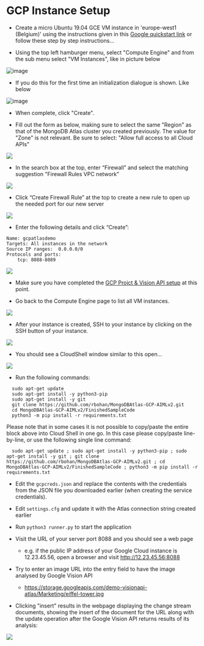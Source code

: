 # GCP Instance Setup

* Create a micro Ubuntu 19.04 GCE VM instance in 'europe-west1 (Belgium)' using the instructions given in this [Google quickstart link](https://cloud.google.com/compute/docs/quickstart-linux) or follow these step by step instructions...

* Using the top left hamburger menu, select "Compute Engine" and from the sub menu select "VM Instances", like in picture below

![image](images/newss04a.png)

* If you do this for the first time an initialization dialogue is shown. Like below

![image](images/newss04b.png)

* When complete, click "Create".

* Fill out the form as below, making sure to select the same "Region" as that of the MongoDB Atlas cluster you created previously. The value for "Zone" is not relevant.  Be sure to select: "Allow full access to all Cloud APIs"

![](images/newss04c.png)

* In the search box at the top, enter “Firewall” and select the matching suggestion "Firewall Rules VPC network”

![](images/image19.png)

* Click “Create Firewall Rule” at the top to create a new rule to open up the needed port for our new server

![](images/image18.png)

* Enter the following details and click “Create”:

```
Name: gcpatlasdemo
Targets: All instances in the network
Source IP ranges:  0.0.0.0/0
Protocols and ports:  
    tcp: 8088-8089
``` 

![](images/newss04d.png)

* Make sure you have completed the [GCP Projct & Vision API setup](GCPProjectAndVisionSetup.md) at this point.

* Go back to the Compute Engine page to list all VM instances.

![](images/image27.png)

* After your instance is created, SSH to your instance by clicking on the SSH button of your instance.

![](images/image16.png)

* You should see a CloudShell window similar to this open...

![](images/image7.png)

* Run the following commands:

```
  sudo apt-get update
  sudo apt-get install -y python3-pip
  sudo apt-get install -y git
  git clone https://github.com/rbohan/MongoDBAtlas-GCP-AIMLv2.git
  cd MongoDBAtlas-GCP-AIMLv2/FinishedSampleCode
  python3 -m pip install -r requirements.txt
```

Please note that in some cases it is not possible to copy/paste the entire block above into Cloud Shell in one go. In this case please copy/paste line-by-line, or use the following single line command:

```
  sudo apt-get update ; sudo apt-get install -y python3-pip ; sudo apt-get install -y git ; git clone https://github.com/rbohan/MongoDBAtlas-GCP-AIMLv2.git ; cd MongoDBAtlas-GCP-AIMLv2/FinishedSampleCode ; python3 -m pip install -r requirements.txt
```
 

* Edit the `gcpcreds.json` and replace the contents with the credentials from the JSON file you downloaded earlier (when creating the service credentials).
* Edit `settings.cfg` and update it with the Atlas connection string created earlier
* Run `python3 runner.py` to start the application
* Visit the URL of your server port 8088 and you should see a web page
  * e.g. if the public IP address of your Google Cloud instance is 12.23.45.56, open a browser and visit http://12.23.45.56:8088
* Try to enter an image URL into the entry field to have the image analysed by Google Vision API
  * https://storage.googleapis.com/demo-visionapi-atlas/Marketing/eiffel-tower.jpg

* Clicking "insert" results in the webpage displaying the change stream documents, showing the insert of the document for the URL along with the update operation after the Google Vision API returns results of its analysis:

![](images/newss02.png)
